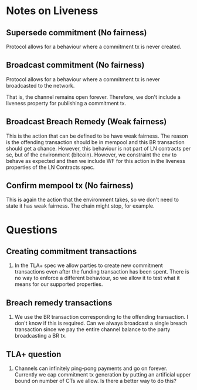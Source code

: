 
# Notes on Liveness

## Supersede commitment (No fairness)

Protocol allows for a behaviour where a commitment tx is never
created.

## Broadcast commitment (No fairness)

Protocol allows for a behaviour where a commitment tx is never
broadcasted to the network.

That is, the channel remains open forever. Therefore, we don't include
a liveness property for publishing a commitment tx.


## Broadcast Breach Remedy (Weak fairness)

This is the action that can be defined to be have weak fairness. The
reason is the offending transaction should be in mempool and this BR
transaction should get a chance. However, this behaviour is not part
of LN contracts per se, but of the environment (bitcoin). However, we
constraint the env to behave as expected and then we include WF for
this action in the liveness properties of the LN Contracts spec.

## Confirm mempool tx (No fairness)

This is again the action that the environment takes, so we don't need
to state it has weak fairness. The chain might stop, for example.

# Questions

## Creating commitment transactions

1. In the TLA+ spec we allow parties to create new commitment
   transactions even after the funding transaction has been
   spent. There is no way to enforce a different behaviour, so we
   allow it to test what it means for our supported properties.


## Breach remedy transactions

1. We use the BR transaction corresponding to the offending
   transaction. I don't know if this is required. Can we always
   broadcast a single breach transaction since we pay the entire
   channel balance to the party broadcasting a BR tx.

## TLA+ question

1. Channels can infinitely ping-pong payments and go on
   forever. Currently we cap commitment tx generation by putting an
   artificial upper bound on number of CTs we allow. Is there a better
   way to do this?
